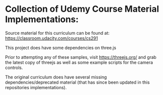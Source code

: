 # Collection of Udemy Course Material Implementations:

Source material for this curriculum can be found at:
https://classroom.udacity.com/courses/cs291

This project does have some dependencies on three.js

Prior to attempting any of these samples, visit https://threejs.org/
and grab the latest copy of threejs as well as some example scripts
for the camera controls.

The original curriculum does have several missing dependencies/deprecated material
(that has since been updated in this repositories implementations).
